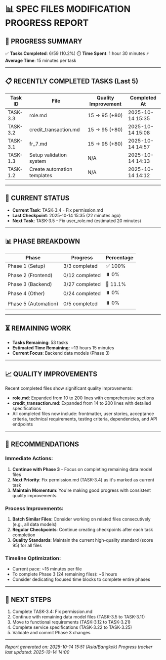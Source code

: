 # 📊 SPEC FILES MODIFICATION PROGRESS REPORT

## 🎯 PROGRESS SUMMARY

✅ **Tasks Completed**: 6/59 (10.2%)
⏱️ **Time Spent**: 1 hour 30 minutes
⚡ **Average Time**: 15 minutes per task

---

## 📋 RECENTLY COMPLETED TASKS (Last 5)

| Task ID  | File                        | Quality Improvement | Completed At     |
| -------- | --------------------------- | ------------------- | ---------------- |
| TASK-3.3 | role.md                     | 15 → 95 (+80)       | 2025-10-14 15:35 |
| TASK-3.2 | credit_transaction.md       | 15 → 95 (+80)       | 2025-10-14 15:08 |
| TASK-3.1 | fr_7.md                     | 15 → 95 (+80)       | 2025-10-14 14:57 |
| TASK-1.3 | Setup validation system     | N/A                 | 2025-10-14 14:13 |
| TASK-1.2 | Create automation templates | N/A                 | 2025-10-14 14:12 |

---

## 🎯 CURRENT STATUS

- **Current Task**: TASK-3.4 - Fix permission.md
- **Last Checkpoint**: 2025-10-14 15:35 (22 minutes ago)
- **Next Task**: TASK-3.5 - Fix user_role.md (estimated 20 minutes)

---

## 📊 PHASE BREAKDOWN

| Phase                | Progress       | Percentage |
| -------------------- | -------------- | ---------- |
| Phase 1 (Setup)      | 3/3 completed  | ✅ 100%    |
| Phase 2 (Frontend)   | 0/12 completed | ⏸️ 0%      |
| Phase 3 (Backend)    | 3/27 completed | 🔄 11.1%   |
| Phase 4 (Other)      | 0/24 completed | ⏸️ 0%      |
| Phase 5 (Automation) | 0/5 completed  | ⏸️ 0%      |

---

## ⏳ REMAINING WORK

- **Tasks Remaining**: 53 tasks
- **Estimated Time Remaining**: ~13 hours 15 minutes
- **Current Focus**: Backend data models (Phase 3)

---

## 📈 QUALITY IMPROVEMENTS

Recent completed files show significant quality improvements:

- **role.md**: Expanded from 10 to 200 lines with comprehensive sections
- **credit_transaction.md**: Expanded from 14 to 200 lines with detailed specifications
- All completed files now include: frontmatter, user stories, acceptance criteria, technical requirements, testing criteria, dependencies, and API endpoints

---

## 🚀 RECOMMENDATIONS

### Immediate Actions:

1. **Continue with Phase 3** - Focus on completing remaining data model files
2. **Next Priority**: Fix permission.md (TASK-3.4) as it's marked as current task
3. **Maintain Momentum**: You're making good progress with consistent quality improvements

### Process Improvements:

1. **Batch Similar Files**: Consider working on related files consecutively (e.g., all data models)
2. **Regular Checkpoints**: Continue creating checkpoints after each task completion
3. **Quality Standards**: Maintain the current high-quality standard (score 95) for all files

### Timeline Optimization:

- Current pace: ~15 minutes per file
- To complete Phase 3 (24 remaining files): ~6 hours
- Consider dedicating focused time blocks to complete entire phases

---

## 🎯 NEXT STEPS

1. Complete TASK-3.4: Fix permission.md
2. Continue with remaining data model files (TASK-3.5 to TASK-3.11)
3. Move to functional requirements (TASK-3.12 to TASK-3.21)
4. Complete service specifications (TASK-3.22 to TASK-3.25)
5. Validate and commit Phase 3 changes

---

_Report generated on: 2025-10-14 15:51 (Asia/Bangkok)_
_Progress tracker last updated: 2025-10-14 14:00_
